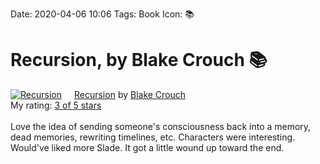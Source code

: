 Date: 2020-04-06 10:06
Tags: Book
Icon: 📚

# Recursion, by Blake Crouch 📚

<a href="https://www.goodreads.com/book/show/41941223-recursion" style="float: left; padding-right: 20px"><img border="0" alt="Recursion" src="https://i.gr-assets.com/images/S/compressed.photo.goodreads.com/books/1584713127l/41941223._SX98_.jpg" /></a><a href="https://www.goodreads.com/book/show/41941223-recursion">Recursion</a> by <a href="https://www.goodreads.com/author/show/442240.Blake_Crouch">Blake Crouch</a><br/>
My rating: <a href="https://www.goodreads.com/review/show/3250841128">3 of 5 stars</a><br /><br />
Love the idea of sending someone's consciousness back into a memory, dead memories, rewriting timelines, etc. Characters were interesting. Would've liked more Slade. It got a little wound up toward the end.
